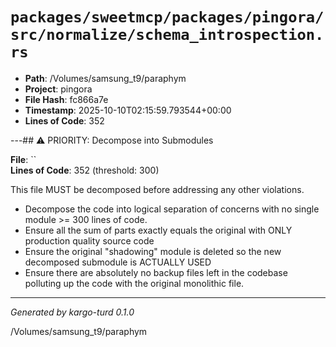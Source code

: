 # `packages/sweetmcp/packages/pingora/src/normalize/schema_introspection.rs`

- **Path**: /Volumes/samsung_t9/paraphym
- **Project**: pingora
- **File Hash**: fc866a7e  
- **Timestamp**: 2025-10-10T02:15:59.793544+00:00  
- **Lines of Code**: 352

---## ⚠️ PRIORITY: Decompose into Submodules

**File**: ``  
**Lines of Code**: 352 (threshold: 300)

This file MUST be decomposed before addressing any other violations.

- Decompose the code into logical separation of concerns with no single module >= 300 lines of code. 
- Ensure all the sum of parts exactly equals the original with ONLY production quality source code
- Ensure the original "shadowing" module is deleted so the new decomposed submodule is ACTUALLY USED
- Ensure there are absolutely no backup files left in the codebase polluting up the code with the original monolithic file.

------

*Generated by kargo-turd 0.1.0*

/Volumes/samsung_t9/paraphym